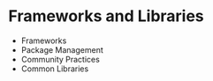 # Frameworks and Libraries
- Frameworks 
- Package Management 
- Community Practices 
- Common Libraries 
